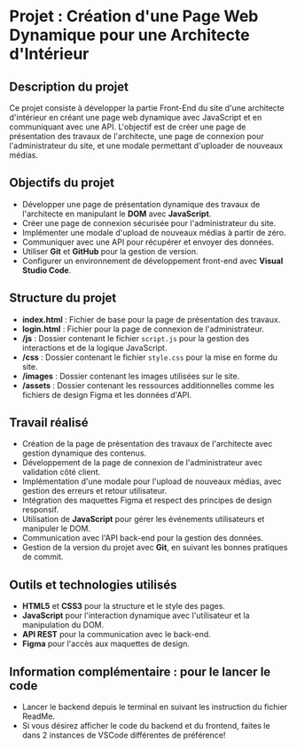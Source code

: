 



# Projet : Création d'une Page Web Dynamique pour une Architecte d'Intérieur

## Description du projet

Ce projet consiste à développer la partie Front-End du site d'une architecte d'intérieur en créant une page web dynamique avec JavaScript et en communiquant avec une API. L'objectif est de créer une page de présentation des travaux de l'architecte, une page de connexion pour l'administrateur du site, et une modale permettant d'uploader de nouveaux médias.

## Objectifs du projet

- Développer une page de présentation dynamique des travaux de l'architecte en manipulant le **DOM** avec **JavaScript**.
- Créer une page de connexion sécurisée pour l'administrateur du site.
- Implémenter une modale d'upload de nouveaux médias à partir de zéro.
- Communiquer avec une API pour récupérer et envoyer des données.
- Utiliser **Git** et **GitHub** pour la gestion de version.
- Configurer un environnement de développement front-end avec **Visual Studio Code**.

## Structure du projet

- **index.html** : Fichier de base pour la page de présentation des travaux.
- **login.html** : Fichier pour la page de connexion de l'administrateur.
- **/js** : Dossier contenant le fichier `script.js` pour la gestion des interactions et de la logique JavaScript.
- **/css** : Dossier contenant le fichier `style.css` pour la mise en forme du site.
- **/images** : Dossier contenant les images utilisées sur le site.
- **/assets** : Dossier contenant les ressources additionnelles comme les fichiers de design Figma et les données d'API.

## Travail réalisé

- Création de la page de présentation des travaux de l'architecte avec gestion dynamique des contenus.
- Développement de la page de connexion de l'administrateur avec validation côté client.
- Implémentation d'une modale pour l'upload de nouveaux médias, avec gestion des erreurs et retour utilisateur.
- Intégration des maquettes Figma et respect des principes de design responsif.
- Utilisation de **JavaScript** pour gérer les événements utilisateurs et manipuler le DOM.
- Communication avec l'API back-end pour la gestion des données.
- Gestion de la version du projet avec **Git**, en suivant les bonnes pratiques de commit.

## Outils et technologies utilisés

- **HTML5** et **CSS3** pour la structure et le style des pages.
- **JavaScript** pour l'interaction dynamique avec l'utilisateur et la manipulation du DOM.
- **API REST** pour la communication avec le back-end.
- **Figma** pour l'accès aux maquettes de design.

## Information complémentaire :  pour le lancer le code

 - Lancer le backend depuis le terminal en suivant les instruction du fichier ReadMe.
 - Si vous désirez afficher le code du backend et du frontend, faites le dans 2 instances de VSCode différentes de préférence!